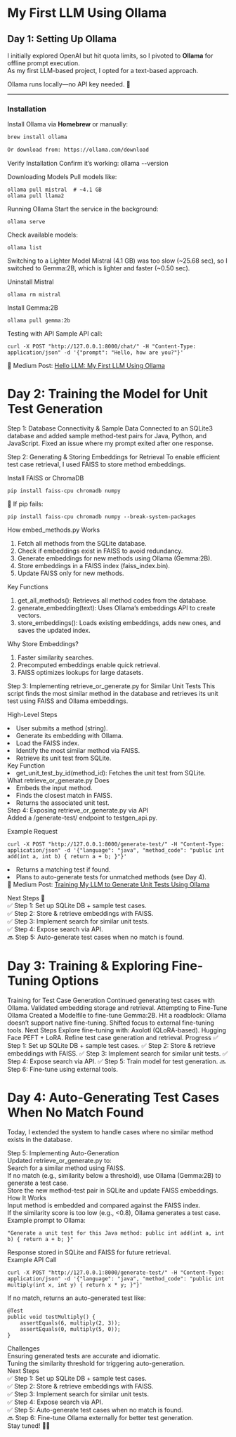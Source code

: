 # My First LLM Using Ollama

## Day 1: Setting Up Ollama
I initially explored OpenAI but hit quota limits, so I pivoted to **Ollama** for offline prompt execution.  
As my first LLM-based project, I opted for a text-based approach.  

Ollama runs locally—no API key needed. 🚀  

---

### Installation  
Install Ollama via **Homebrew** or manually:  

```sh
brew install ollama

Or download from: https://ollama.com/download
```
Verify Installation
Confirm it’s working:
ollama --version

Downloading Models
Pull models like:
```
ollama pull mistral  # ~4.1 GB
ollama pull llama2
```

Running Ollama
Start the service in the background:
```
ollama serve
```
Check available models:
```
ollama list
```

Switching to a Lighter Model
Mistral (4.1 GB) was too slow (~25.68 sec), so I switched to Gemma:2B, which is lighter and faster (~0.50 sec).

Uninstall Mistral

```
ollama rm mistral
```

Install Gemma:2B
```
ollama pull gemma:2b
```
Testing with API
Sample API call:
```
curl -X POST "http://127.0.0.1:8000/chat/" -H "Content-Type: application/json" -d '{"prompt": "Hello, how are you?"}'
```
📌 Medium Post: <a href="https://medium.com/@amanvaidya700/hello-llm-my-first-llm-using-ollama-b2e35b45ae49">Hello LLM: My First LLM Using Ollama</a>


# Day 2: Training the Model for Unit Test Generation
Step 1: Database Connectivity & Sample Data
Connected to an SQLite3 database and added sample method-test pairs for Java, Python, and JavaScript.
Fixed an issue where my prompt exited after one response.

Step 2: Generating & Storing Embeddings for Retrieval
To enable efficient test case retrieval, I used FAISS to store method embeddings.

Install FAISS or ChromaDB
```
pip install faiss-cpu chromadb numpy
```
📌 If pip fails:
```
pip install faiss-cpu chromadb numpy --break-system-packages
```

How embed_methods.py Works
<ol>
   <li>Fetch all methods from the SQLite database.</li>
   <li>Check if embeddings exist in FAISS to avoid redundancy.</li>
   <li>Generate embeddings for new methods using Ollama (Gemma:2B).</li>
   <li>Store embeddings in a FAISS index (faiss_index.bin).</li>
   <li>Update FAISS only for new methods.</li>
</ol>
Key Functions
<ol>
    <li>get_all_methods(): Retrieves all method codes from the database.</li>
    <li>generate_embedding(text): Uses Ollama’s embeddings API to create vectors.</li>
    <li>store_embeddings(): Loads existing embeddings, adds new ones, and saves the updated index.</li>
</ol>
Why Store Embeddings?
<ol>
    <li> Faster similarity searches.</li>
    <li>Precomputed embeddings enable quick retrieval.</li>
    <li> FAISS optimizes lookups for large datasets.</li>
</ol>
Step 3: Implementing retrieve_or_generate.py for Similar Unit Tests
This script finds the most similar method in the database and retrieves its unit test using FAISS and Ollama embeddings.

High-Level Steps
    <li>  User submits a method (string).
    <li>  Generate its embedding with Ollama.</li>
    <li>  Load the FAISS index.</li>
    <li>  Identify the most similar method via FAISS.</li>
    <li>  Retrieve its unit test from SQLite.</li>
Key Function
    <li>  get_unit_test_by_id(method_id): Fetches the unit test from SQLite.</li>
What retrieve_or_generate.py Does
    <li>  Embeds the input method.</li>
    <li> Finds the closest match in FAISS.</li>
    <li>  Returns the associated unit test.</li>
Step 4: Exposing retrieve_or_generate.py via API<br/>
Added a /generate-test/ endpoint to testgen_api.py.

Example Request
```
curl -X POST "http://127.0.0.1:8000/generate-test/" -H "Content-Type: application/json" -d '{"language": "java", "method_code": "public int add(int a, int b) { return a + b; }"}'
```

<li> Returns a matching test if found.</li>
<li> Plans to auto-generate tests for unmatched methods (see Day 4).</li>
📌 Medium Post: <a href="https://medium.com/@amanvaidya700/training-my-llm-to-generate-unit-tests-using-ollama-day-2-progress-d29994e76a2b" target="_blank">Training My LLM to Generate Unit Tests Using Ollama</a>
<br/>

Next Steps 🚀<br/>
✅ Step 1: Set up SQLite DB + sample test cases.<br/>
✅ Step 2: Store & retrieve embeddings with FAISS.<br/>
✅ Step 3: Implement search for similar unit tests.<br/>
✅ Step 4: Expose search via API.<br/>
🔜 Step 5: Auto-generate test cases when no match is found.<br/>

# Day 3: Training & Exploring Fine-Tuning Options
Training for Test Case Generation
Continued generating test cases with Ollama.
Validated embedding storage and retrieval.
Attempting to Fine-Tune Ollama
Created a Modelfile to fine-tune Gemma:2B.
Hit a roadblock: Ollama doesn’t support native fine-tuning.
Shifted focus to external fine-tuning tools.
Next Steps
Explore fine-tuning with:
Axolotl (QLoRA-based).
Hugging Face PEFT + LoRA.
Refine test case generation and retrieval.
Progress
✅ Step 1: Set up SQLite DB + sample test cases.
✅ Step 2: Store & retrieve embeddings with FAISS.
✅ Step 3: Implement search for similar unit tests.
✅ Step 4: Expose search via API.
✅ Step 5: Train model for test generation.
🔜 Step 6: Fine-tune using external tools.
# Day 4: Auto-Generating Test Cases When No Match Found
Today, I extended the system to handle cases where no similar method exists in the database.<br/>

Step 5: Implementing Auto-Generation<br/>
Updated retrieve_or_generate.py to:<br/>
Search for a similar method using FAISS.<br/>
If no match (e.g., similarity below a threshold), use Ollama (Gemma:2B) to generate a test case.<br/>
Store the new method-test pair in SQLite and update FAISS embeddings.<br/>
How It Works<br/>
Input method is embedded and compared against the FAISS index.<br/>
If the similarity score is too low (e.g., <0.8), Ollama generates a test case.<br/>
Example prompt to Ollama:<br/>
```
"Generate a unit test for this Java method: public int add(int a, int b) { return a + b; }"
```
Response stored in SQLite and FAISS for future retrieval.<br/>
Example API Call<br/>
```
curl -X POST "http://127.0.0.1:8000/generate-test/" -H "Content-Type: application/json" -d '{"language": "java", "method_code": "public int multiply(int x, int y) { return x * y; }"}'
```
If no match, returns an auto-generated test like:
```
@Test
public void testMultiply() {
    assertEquals(6, multiply(2, 3));
    assertEquals(0, multiply(5, 0));
}
```
Challenges<br/>
Ensuring generated tests are accurate and idiomatic.<br/>
Tuning the similarity threshold for triggering auto-generation.<br/>
Next Steps<br/>
✅ Step 1: Set up SQLite DB + sample test cases.<br/>
✅ Step 2: Store & retrieve embeddings with FAISS.<br/>
✅ Step 3: Implement search for similar unit tests.<br/>
✅ Step 4: Expose search via API.<br/>
✅ Step 5: Auto-generate test cases when no match is found.<br/>
🔜 Step 6: Fine-tune Ollama externally for better test generation.<br/>
Stay tuned! 🎯🚀
